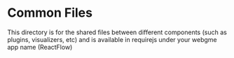 # Common Files
This directory is for the shared files between different components (such as plugins, visualizers, etc) and is available in requirejs under your webgme app name (ReactFlow)
